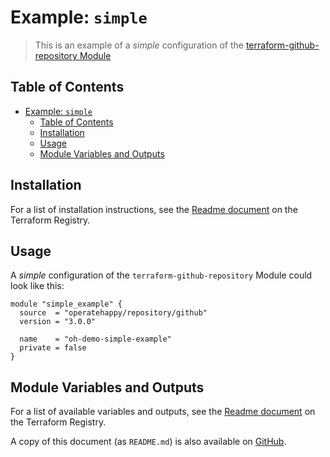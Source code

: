 # Example: `simple`

> This is an example of a _simple_ configuration of the [terraform-github-repository Module](https://registry.terraform.io/modules/operatehappy/repository/github)

## Table of Contents

- [Example: `simple`](#example-simple)
  - [Table of Contents](#table-of-contents)
  - [Installation](#installation)
  - [Usage](#usage)
  - [Module Variables and Outputs](#module-variables-and-outputs)

## Installation

For a list of installation instructions, see the [Readme document](https://registry.terraform.io/modules/operatehappy/repository/github) on the Terraform Registry.

## Usage

A _simple_ configuration of the `terraform-github-repository` Module could look like this:

```hcl
module "simple_example" {
  source  = "operatehappy/repository/github"
  version = "3.0.0"

  name    = "oh-demo-simple-example"
  private = false
}
```

## Module Variables and Outputs

For a list of available variables and outputs, see the [Readme document](https://registry.terraform.io/modules/operatehappy/repository/github) on the Terraform Registry.

A copy of this document (as `README.md`) is also available on [GitHub](https://github.com/operatehappy/terraform-github-repository/blob/main/README.md#readme).
